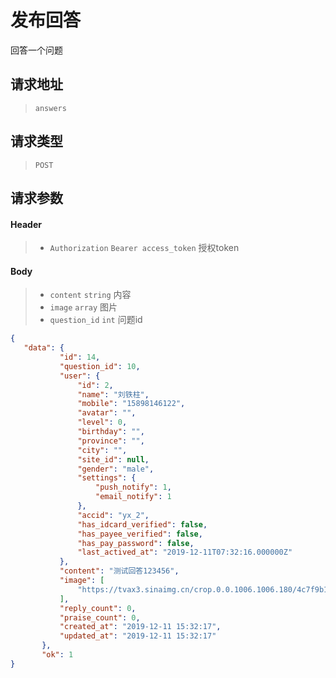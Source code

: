 # 发布回答

回答一个问题

## 请求地址

> `answers`

## 请求类型

> `POST`

## 请求参数

#### Header

> - `Authorization` `Bearer access_token` 授权token

#### Body

> - `content` `string` 内容
> - `image` `array` 图片
> - `question_id` `int` 问题id

```json
{
   "data": {
           "id": 14,
           "question_id": 10,
           "user": {
               "id": 2,
               "name": "刘铁柱",
               "mobile": "15898146122",
               "avatar": "",
               "level": 0,
               "birthday": "",
               "province": "",
               "city": "",
               "site_id": null,
               "gender": "male",
               "settings": {
                   "push_notify": 1,
                   "email_notify": 1
               },
               "accid": "yx_2",
               "has_idcard_verified": false,
               "has_payee_verified": false,
               "has_pay_password": false,
               "last_actived_at": "2019-12-11T07:32:16.000000Z"
           },
           "content": "测试回答123456",
           "image": [
               "https://tvax3.sinaimg.cn/crop.0.0.1006.1006.180/4c7f9b17ly8fwpigg780qj20ry0ryabc.jpg"
           ],
           "reply_count": 0,
           "praise_count": 0,
           "created_at": "2019-12-11 15:32:17",
           "updated_at": "2019-12-11 15:32:17"
       },
       "ok": 1
}
```